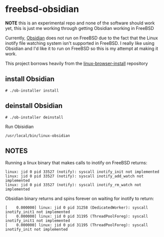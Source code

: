 # freebsd-obsidian
**NOTE** this is an experimental repo and none of the software should work yet,
this is just me working through getting Obsidian working in FreeBSD

Currently, [Obsidian](obsidian.md) does not run on FreeBSD due to the fact that
the Linux inotify file watching system isn't supported in FreeBSD.  I really
like using Obsidian and I'd like it to run on FreeBSD so this is my attempt at
making it work.

This project borrows heavily from the [linux-browser-install](https://github.com/mrclksr/linux-browser-installer.git) repository

## install Obsidian
```
# ./ob-installer install
```

## deinstall Obsidian
```
# ./ob-installer deinstall
```

Run Obisidian
```
/usr/local/bin/linux-obsidian
```

## NOTES
Running a linux binary that makes calls to inotify on FreeBSD returns:
```text
linux: jid 0 pid 33527 (notify): syscall inotify_init not implemented
linux: jid 0 pid 33527 (notify): syscall inotify_add_watch not implemented
linux: jid 0 pid 33527 (notify): syscall inotify_rm_watch not implemented
```

Obsidian binary returns and spins forever on waiting for inotify to return:
```text
[    0.000000] linux: jid 0 pid 31258 (DedicatedWorker): syscall inotify_init1 not implemented
[    0.000000] linux: jid 0 pid 31195 (ThreadPoolForeg): syscall inotify_init1 not implemented
[    0.000000] linux: jid 0 pid 31195 (ThreadPoolForeg): syscall inotify_init not implemented
```
